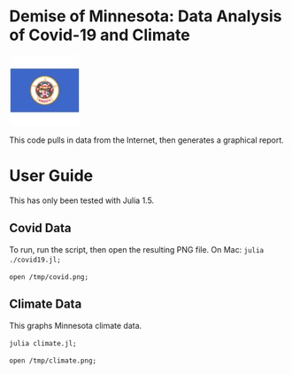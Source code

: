 Demise of Minnesota: Data Analysis of Covid-19 and Climate
===========
![alt text](https://github.com/EricJLarson/minnesotademise/blob/master/US-MN-Minnesota-Flag-icon.png?raw=true)

This code pulls in data from the Internet, then generates a graphical report.

# User Guide

This has only been tested with Julia 1.5.

## Covid Data
To run, run the script, then open the resulting PNG file.   On Mac:
``` julia ./covid19.jl; ```

``` open /tmp/covid.png; ```

## Climate Data

This graphs Minnesota climate data.

``` julia climate.jl; ```

``` open /tmp/climate.png; ```
